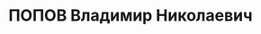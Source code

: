 ---
title: ПОПОВ Владимир Николаевич
description: 'Род. в 1906. Проживал: Кропоткинский пер., 11, кв. 75. И. о. главного
  инженера, Строительный отдел МВО'
---